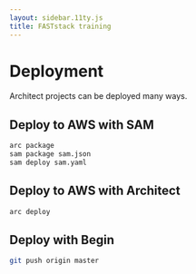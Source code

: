 ```yaml
---
layout: sidebar.11ty.js
title: FASTstack training
---
```


# Deployment

Architect projects can be deployed many ways.

## Deploy to AWS with SAM

```bash
arc package
sam package sam.json
sam deploy sam.yaml
```

## Deploy to AWS with Architect

```bash
arc deploy
```

## Deploy with Begin

```bash
git push origin master
```
